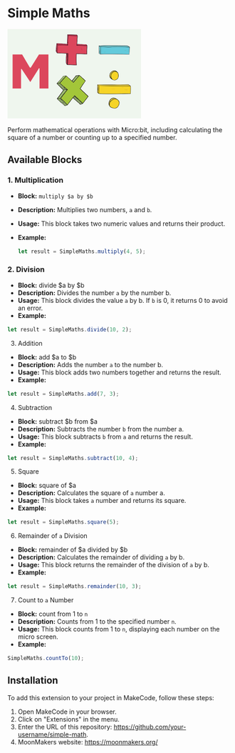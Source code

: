 # Simple Maths

![Simple Math Logo](./icon.png)

Perform mathematical operations with Micro:bit, including calculating the square of a number or counting up to a specified number.


## Available Blocks

### 1. Multiplication
- **Block:** `multiply $a by $b`
- **Description:** Multiplies two numbers, `a` and `b`.
- **Usage:** This block takes two numeric values and returns their product.
- **Example:**

  ```typescript
  let result = SimpleMaths.multiply(4, 5);
  ```

### 2. Division
- **Block:** divide $a by $b
- **Description:** Divides the number `a` by the number b.
- **Usage:** This block divides the value `a` by b. If `b` is 0, it returns 0 to avoid an error.
- **Example:**

```typescript
let result = SimpleMaths.divide(10, 2);
```

3. Addition
- **Block:** add $a to $b
- **Description:** Adds the number `a` to the number b.
- **Usage:** This block adds two numbers together and returns the result.
- **Example:**

```typescript
let result = SimpleMaths.add(7, 3);
```

4. Subtraction
- **Block:** subtract $b from $a
- **Description:** Subtracts the number `b` from the number a.
- **Usage:** This block subtracts `b` from `a` and returns the result.
- **Example:**

```typescript
let result = SimpleMaths.subtract(10, 4);
```

5. Square
- **Block:** square of $a
- **Description:** Calculates the square of `a` number a.
- **Usage:** This block takes `a` number and returns its square.
- **Example:**

```typescript
let result = SimpleMaths.square(5);
```

6. Remainder of `a` Division
- **Block:** remainder of $a divided by $b
- **Description:** Calculates the remainder of dividing `a` by b.
- **Usage:** This block returns the remainder of the division of `a` by b.
- **Example:**

```typescript
let result = SimpleMaths.remainder(10, 3);
```

7. Count to `a` Number
- **Block:** count from 1 to `n`
- **Description:** Counts from 1 to the specified number `n`.
- **Usage:** This block counts from 1 to `n`, displaying each number on the micro
screen.
- **Example:**

```typescript
SimpleMaths.countTo(10);
```

## Installation
To add this extension to your project in MakeCode, follow these steps:

1. Open MakeCode in your browser.
2. Click on "Extensions" in the menu.
3. Enter the URL of this repository: https://github.com/your-username/simple-math.
3. MoonMakers website: https://moonmakers.org/